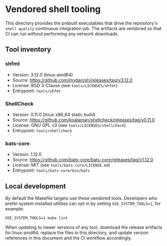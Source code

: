 # Vendored shell tooling

This directory provides the prebuilt executables that drive the repository's
`shell quality` continuous integration job.  The artifacts are vendored so that
CI can run without performing any network downloads.

## Tool inventory

### shfmt
- Version: 3.12.0 (linux-amd64)
- Source: https://github.com/mvdan/sh/releases/tag/v3.12.0
- License: BSD 3-Clause (see `tools/LICENSES/shfmt`)
- Entrypoint: `tools/shfmt`

### ShellCheck
- Version: 0.11.0 (linux x86_64 static build)
- Source: https://github.com/koalaman/shellcheck/releases/tag/v0.11.0
- License: GNU GPL v3 (see `tools/LICENSES/shellcheck`)
- Entrypoint: `tools/shellcheck`

### bats-core
- Version: 1.12.0
- Source: https://github.com/bats-core/bats-core/releases/tag/v1.12.0
- License: MIT (see `tools/bats-core/LICENSE.md`)
- Entrypoint: `tools/bats-core/bin/bats`

## Local development

By default the Makefile targets use these vendored tools.  Developers who prefer
system installed utilities can opt in by setting `USE_SYSTEM_TOOLS=1`, for
example:

```
USE_SYSTEM_TOOLS=1 make lint
```

When updating to newer versions of any tool, download the release artifacts for
linux-amd64, replace the files in this directory, and update version references
in this document and the CI workflow accordingly.
